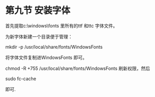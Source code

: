 # 第九节 安装字体

首先提取c:\windows\fonts 里所有的ttf 和ttc 字体文件。

为新字体新建一个目录便于管理：

mkdir -p /usr/local/share/fonts/WindowsFonts

将字体文件复制进WindowsFonts 即可。

chmod -R +755 /usr/local/share/fonts/WindowsFonts 刷新权限，然后

sudo fc-cache

即可.
